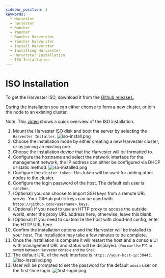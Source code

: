 ```yaml
---
sidebar_position: 1
keywords:
  - Harvester
  - harvester
  - Rancher
  - rancher
  - Rancher Harverster
  - rancher harverster
  - Install Harverster
  - Installing Harverster
  - Harverster Installation
  - ISO Installation
---
```


# ISO Installation

To get the Harvester ISO, download it from the [Github releases.](https://github.com/harvester/harvester/releases)

During the installation you can either choose to form a new cluster, or join the node to an existing cluster.

Note: This [video](https://youtu.be/97ADieBX6bE) shows a quick overview of the ISO installation.

1. Mount the Harvester ISO disk and boot the server by selecting the `Harvester Installer`.
   ![iso-install.png](/img/iso-install.png)
1. Choose the installation mode by either creating a new Harvester cluster, or by joining an existing one.
1. Choose the installation device that the Harvester will be formatted to.
1. Configure the hostname and select the network interface for the management network, the IP address can either be configured via DHCP or static method.
   ![iso-installed.png](/img/iso-nic-config.png)
1. Configure the `cluster token`. This token will be used for adding other nodes to the cluster.
1. Configure the login password of the host. The default ssh user is `rancher`.
1. (Optional) you can choose to import SSH keys from a remote URL server. Your GitHub public keys can be used with `https://github.com/<username>.keys`.
1. (Optional) If you need to use an HTTP proxy to access the outside world, enter the proxy URL address here, otherwise, leave this blank.
1. (Optional) If you need to customize the host with cloud-init config, enter the HTTP URL here.
1. Confirm the installation options and the Harvester will be installed to your host. The installation may take a few minutes to be complete.
1. Once the installation is complete it will restart the host and a console UI with management URL and status will be displayed. <small>(You can Use F12 to switch between Harvester console and the Shell)</small>
1. The default URL of the web interface is `https://your-host-ip:30443`.
   ![iso-installed.png](/img/iso-installed.png)
1. User will be prompted to set the password for the default `admin` user on the first-time login.
   ![first-login.png](/img/first-log-in.png)
